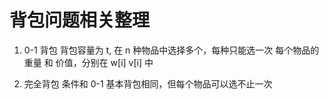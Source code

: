 # 背包问题相关整理
1. 0-1 背包
背包容量为 t, 在 n 种物品中选择多个，每种只能选一次
每个物品的重量 和 价值，分别在 w[i] v[i] 中 

2. 完全背包
条件和 0-1 基本背包相同，但每个物品可以选不止一次